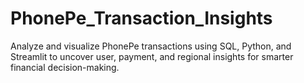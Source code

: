 # PhonePe_Transaction_Insights
Analyze and visualize PhonePe transactions using SQL, Python, and Streamlit to uncover user, payment, and regional insights for smarter financial decision-making.
